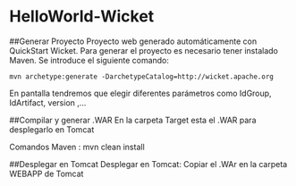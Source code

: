 # HelloWorld-Wicket

##Generar Proyecto
Proyecto web generado automáticamente con QuickStart Wicket.
Para generar el proyecto es necesario tener instalado Maven. Se introduce el siguiente comando:
 
 ``
 mvn archetype:generate -DarchetypeCatalog=http://wicket.apache.org 
``



 En pantalla tendremos que elegir diferentes parámetros como IdGroup, IdArtifact, version ,...
 
##Compilar y generar .WAR
En la carpeta Target esta el .WAR para desplegarlo en Tomcat

Comandos Maven : mvn clean install

##Desplegar en Tomcat
Desplegar en Tomcat: Copiar el .WAr en la carpeta WEBAPP de Tomcat
